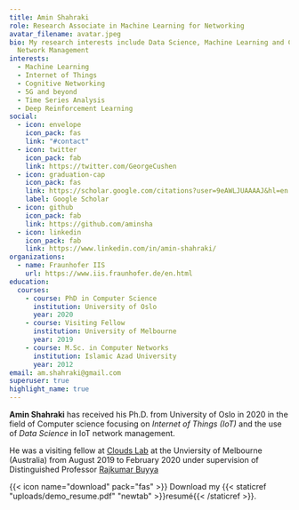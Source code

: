 ```yaml
---
title: Amin Shahraki
role: Research Associate in Machine Learning for Networking
avatar_filename: avatar.jpeg
bio: My research interests include Data Science, Machine Learning and Cognitive
  Network Management
interests:
  - Machine Learning
  - Internet of Things
  - Cognitive Networking
  - 5G and beyond
  - Time Series Analysis
  - Deep Reinforcement Learning
social:
  - icon: envelope
    icon_pack: fas
    link: "#contact"
  - icon: twitter
    icon_pack: fab
    link: https://twitter.com/GeorgeCushen
  - icon: graduation-cap
    icon_pack: fas
    link: https://scholar.google.com/citations?user=9eAWLJUAAAAJ&hl=en
    label: Google Scholar
  - icon: github
    icon_pack: fab
    link: https://github.com/aminsha
  - icon: linkedin
    icon_pack: fab
    link: https://www.linkedin.com/in/amin-shahraki/
organizations:
  - name: Fraunhofer IIS
    url: https://www.iis.fraunhofer.de/en.html
education:
  courses:
    - course: PhD in Computer Science
      institution: University of Oslo
      year: 2020
    - course: Visiting Fellow
      institution: University of Melbourne
      year: 2019
    - course: M.Sc. in Computer Networks
      institution: Islamic Azad University
      year: 2012
email: am.shahraki@gmail.com
superuser: true
highlight_name: true
---
```

**Amin Shahraki** has received his Ph.D. from University of Oslo in 2020 in the field of Computer  science focusing on *Internet of Things (IoT)* and the use of *Data Science* in IoT network management.

He was a visiting fellow at [Clouds Lab](http://www.cloudbus.org/) at the Unviersity of Melbourne (Australia) from August 2019 to February 2020 under supervision of Distinguished Professor [Rajkumar Buyya](www.buyya.com)

{{< icon name="download" pack="fas" >}} Download my {{< staticref "uploads/demo_resume.pdf" "newtab" >}}resumé{{< /staticref >}}.